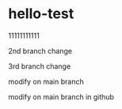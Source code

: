# hello-test

11111111111

2nd branch change

3rd branch change

modify on main branch

modify on main branch in github
